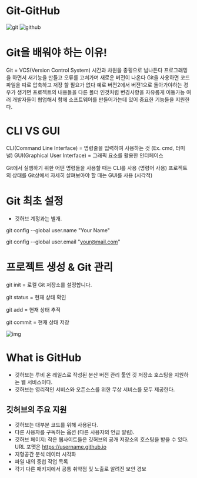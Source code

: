 # Git-GitHub

![git](https://user-images.githubusercontent.com/83889135/193983137-4fe8dd95-7fa2-4407-8b87-a75ddb604ef1.png)
![github](https://user-images.githubusercontent.com/83889135/193983166-89321ac1-8e48-4e29-afbd-643b72148567.png)


# Git을 배워야 하는 이유!
 Git = VCS(Version Control System)
 시간과 차원을 종횡으로 넘나든다
 프로그래밍을 하면서 새기능을 만들고 오류를 고쳐가며 새로운 버전이 나온다 Git을 사용하면 
 코드파일을 따로 압축하고 저장  할 필요가 없다 
 예로 버전2에서 버전1으로 돌아가야하는 경우가 생기면 프로젝트의 내용들을 다른 폴더 인것처럼 변경사항을 자유롭게 이듕가능 
 여러 개발자들이 협업해서 함께 소프트웨어를 만들어가는데 있어 중요한 기능들을 지원한다.

# CLI VS GUI
 CLI(Command Line Interface) = 명령줄을 입력하여 사용하는 것 (Ex. cmd, 터미널)
 GUI(Graphical User Interface) = 그래픽 요소를 활용한 인터페이스

 Git에서 실행하기 위한 어떤 명령들을 사용할 때는 CLI를 사용 (명령어 사용)
  프로젝트의 상태를 Git상에서 자세히 살펴보아야 할 때는 GUI를 사용 (시각적)

# Git 최초 설정 
 + 깃허브 계정과는 별개.
 
 git config --global user.name "Your Name" 

 git config --global user.email "your@mail.com"

# 프로젝트 생성 & Git 관리 
 git init = 로컬 Git 저장소를 설정합니다.

 git status = 현재 상태 확인
 
 git add = 현재 상태 추적
 
 git commit = 현재 상태 저장
 
 
![img](https://user-images.githubusercontent.com/83889135/193982874-52e1f987-a1b5-4625-b6da-ace9a0b54639.gif)

# What is GitHub
 + 깃허브는 루비 온 레일스로 작성된 분산 버전 관리 툴인 깃 저장소 호스팅을 지원하는 웹 서비스이다.
 + 깃허브는 영리적인 서비스와 오픈소스를 위한 무상 서비스를 모두 제공한다.
 ## 깃허브의 주요 지원
  + 깃허브는 대부분 코드를 위해 사용된다.
  + 다른 사용자를 구독하는 옵션 (다른 사용자의 언급 알림).
  + 깃허브 페이지: 작은 웹사이트들은 깃허브의 공개 저장소의 호스팅을 받을 수 있다. URL 포맷은 https://username.github.io
  + 지형공간 분석 데이터 시각화
  + 파일 내의 중첩 작업 목록
  + 각기 다른 패키지에서 공통 취약점 및 노출로 알려진 보안 경보



